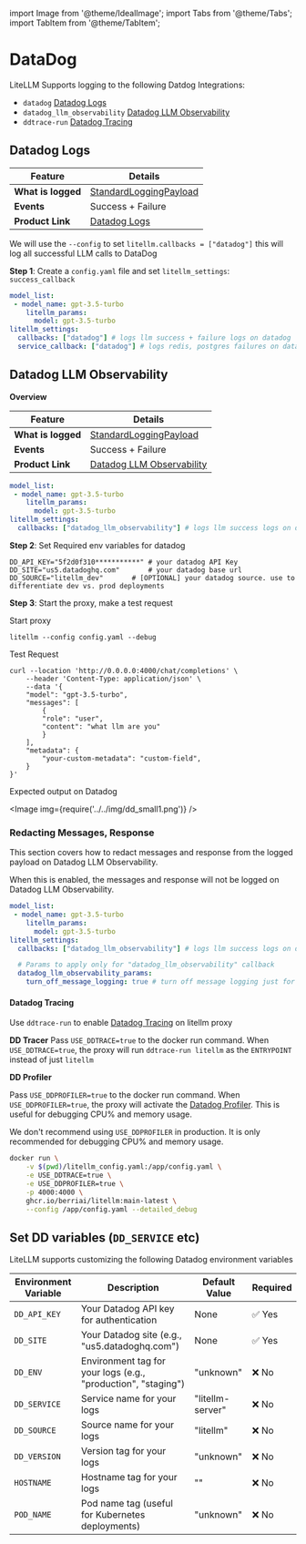import Image from '@theme/IdealImage';
import Tabs from '@theme/Tabs';
import TabItem from '@theme/TabItem';

# DataDog

LiteLLM Supports logging to the following Datdog Integrations:
- `datadog` [Datadog Logs](https://docs.datadoghq.com/logs/)
- `datadog_llm_observability` [Datadog LLM Observability](https://www.datadoghq.com/product/llm-observability/)
- `ddtrace-run` [Datadog Tracing](#datadog-tracing)

## Datadog Logs

| Feature | Details |
|---------|---------|
| **What is logged** | [StandardLoggingPayload](../proxy/logging_spec) |
| **Events** | Success + Failure |
| **Product Link** | [Datadog Logs](https://docs.datadoghq.com/logs/) |


We will use the `--config` to set `litellm.callbacks = ["datadog"]` this will log all successful LLM calls to DataDog

**Step 1**: Create a `config.yaml` file and set `litellm_settings`: `success_callback`

```yaml
model_list:
 - model_name: gpt-3.5-turbo
    litellm_params:
      model: gpt-3.5-turbo
litellm_settings:
  callbacks: ["datadog"] # logs llm success + failure logs on datadog
  service_callback: ["datadog"] # logs redis, postgres failures on datadog
```


## Datadog LLM Observability

**Overview**

| Feature | Details |
|---------|---------|
| **What is logged** | [StandardLoggingPayload](../proxy/logging_spec) |
| **Events** | Success + Failure |
| **Product Link** | [Datadog LLM Observability](https://www.datadoghq.com/product/llm-observability/) |

```yaml
model_list:
 - model_name: gpt-3.5-turbo
    litellm_params:
      model: gpt-3.5-turbo
litellm_settings:
  callbacks: ["datadog_llm_observability"] # logs llm success logs on datadog
```



**Step 2**: Set Required env variables for datadog

```shell
DD_API_KEY="5f2d0f310***********" # your datadog API Key
DD_SITE="us5.datadoghq.com"       # your datadog base url
DD_SOURCE="litellm_dev"       # [OPTIONAL] your datadog source. use to differentiate dev vs. prod deployments
```

**Step 3**: Start the proxy, make a test request

Start proxy

```shell
litellm --config config.yaml --debug
```

Test Request

```shell
curl --location 'http://0.0.0.0:4000/chat/completions' \
    --header 'Content-Type: application/json' \
    --data '{
    "model": "gpt-3.5-turbo",
    "messages": [
        {
        "role": "user",
        "content": "what llm are you"
        }
    ],
    "metadata": {
        "your-custom-metadata": "custom-field",
    }
}'
```

Expected output on Datadog

<Image img={require('../../img/dd_small1.png')} />

### Redacting Messages, Response

This section covers how to redact messages and response from the logged payload on Datadog LLM Observability.

When this is enabled, the messages and response will not be logged on Datadog LLM Observability.

```yaml showLineNumbers title="config.yaml"
model_list:
 - model_name: gpt-3.5-turbo
    litellm_params:
      model: gpt-3.5-turbo
litellm_settings:
  callbacks: ["datadog_llm_observability"] # logs llm success logs on datadog

  # Params to apply only for "datadog_llm_observability" callback
  datadog_llm_observability_params:
    turn_off_message_logging: true # turn off message logging just for this callback
```



#### Datadog Tracing

Use `ddtrace-run` to enable [Datadog Tracing](https://ddtrace.readthedocs.io/en/stable/installation_quickstart.html) on litellm proxy

**DD Tracer**
Pass `USE_DDTRACE=true` to the docker run command. When `USE_DDTRACE=true`, the proxy will run `ddtrace-run litellm` as the `ENTRYPOINT` instead of just `litellm`

**DD Profiler**

Pass `USE_DDPROFILER=true` to the docker run command. When `USE_DDPROFILER=true`, the proxy will activate the [Datadog Profiler](https://docs.datadoghq.com/profiler/enabling/python/). This is useful for debugging CPU% and memory usage.

We don't recommend using `USE_DDPROFILER` in production. It is only recommended for debugging CPU% and memory usage.


```bash
docker run \
    -v $(pwd)/litellm_config.yaml:/app/config.yaml \
    -e USE_DDTRACE=true \
    -e USE_DDPROFILER=true \
    -p 4000:4000 \
    ghcr.io/berriai/litellm:main-latest \
    --config /app/config.yaml --detailed_debug
```

## Set DD variables (`DD_SERVICE` etc)

LiteLLM supports customizing the following Datadog environment variables

| Environment Variable | Description | Default Value | Required |
|---------------------|-------------|---------------|----------|
| `DD_API_KEY` | Your Datadog API key for authentication | None | ✅ Yes |
| `DD_SITE` | Your Datadog site (e.g., "us5.datadoghq.com") | None | ✅ Yes |
| `DD_ENV` | Environment tag for your logs (e.g., "production", "staging") | "unknown" | ❌ No |
| `DD_SERVICE` | Service name for your logs | "litellm-server" | ❌ No |
| `DD_SOURCE` | Source name for your logs | "litellm" | ❌ No |
| `DD_VERSION` | Version tag for your logs | "unknown" | ❌ No |
| `HOSTNAME` | Hostname tag for your logs | "" | ❌ No |
| `POD_NAME` | Pod name tag (useful for Kubernetes deployments) | "unknown" | ❌ No |

